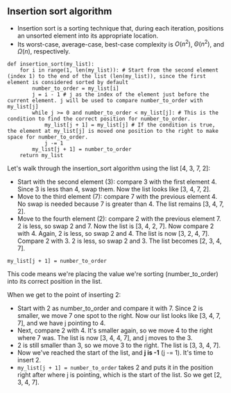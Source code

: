 ## Insertion sort algorithm
- Insertion sort is a sorting technique that, during each iteration, positions an unsorted element into its appropriate location.
- Its worst-case, average-case, best-case complexity is $O(n^2)$, $\Theta(n^2)$, and $\Omega(n)$, respectively.

```
def insertion_sort(my_list):
    for i in range(1, len(my_list)): # Start from the second element (index 1) to the end of the list (len(my_list)), since the first element is considered sorted by default
        number_to_order = my_list[i]
        j = i - 1 # j as the index of the element just before the current element. j will be used to compare number_to_order with my_list[j]
        while j >= 0 and number_to_order < my_list[j]: # This is the condition to find the correct position for number_to_order.
            my_list[j + 1] = my_list[j] # If the condition is true, the element at my_list[j] is moved one position to the right to make space for number_to_order.
            j -= 1
        my_list[j + 1] = number_to_order
    return my_list
```

Let's walk through the insertion_sort algorithm using the list [4, 3, 7, 2]:

- Start with the second element (3): compare 3 with the first element 4. Since 3 is less than 4, swap them. Now the list looks like [3, 4, 7, 2].
- Move to the third element (7): compare 7 with the previous element 4. No swap is needed because 7 is greater than 4. The list remains [3, 4, 7, 2].
- Move to the fourth element (2): compare 2 with the previous element 7. 2 is less, so swap 2 and 7. Now the list is [3, 4, 2, 7]. Now compare 2 with 4. Again, 2 is less, so swap 2 and 4. The list is now [3, 2, 4, 7]. Compare 2 with 3. 2 is less, so swap 2 and 3. The list becomes [2, 3, 4, 7].

```
my_list[j + 1] = number_to_order
```

This code means we're placing the value we're sorting (number_to_order) into its correct position in the list.

When we get to the point of inserting 2:
- Start with 2 as number_to_order and compare it with 7. Since 2 is smaller, we move 7 one spot to the right. Now our list looks like [3, 4, 7, 7], and we have j pointing to 4.
- Next, compare 2 with 4. It's smaller again, so we move 4 to the right where 7 was. The list is now [3, 4, 4, 7], and j moves to the 3.
- 2 is still smaller than 3, so we move 3 to the right. The list is [3, 3, 4, 7].
- Now we've reached the start of the list, and **j is -1** (j -= 1). It's time to insert 2.
- `my_list[j + 1] = number_to_order` takes 2 and puts it in the position right after where j is pointing, which is the start of the list. So we get [2, 3, 4, 7].
